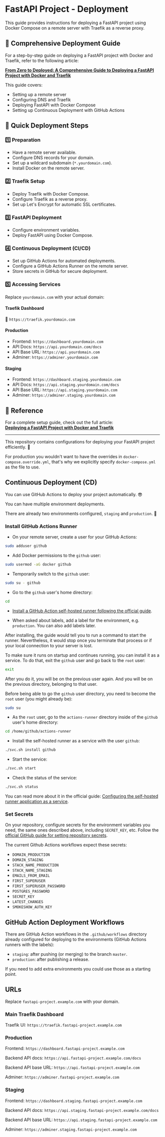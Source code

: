 # FastAPI Project - Deployment

This guide provides instructions for deploying a FastAPI project using Docker Compose on a remote server with Traefik as a reverse proxy.

## 📖 Comprehensive Deployment Guide

For a step-by-step guide on deploying a FastAPI project with Docker and Traefik, refer to the following article:

[**From Zero to Deployed: A Comprehensive Guide to Deploying a FastAPI Project with Docker and Traefik**](https://medium.com/@nik_75329/from-zero-to-deployed-a-comprehensive-guide-to-deploying-a-fastapi-project-with-docker-and-traefik-79283ae9e4b7)

This guide covers:
- Setting up a remote server
- Configuring DNS and Traefik
- Deploying FastAPI with Docker Compose
- Setting up Continuous Deployment with GitHub Actions

## 🚀 Quick Deployment Steps

### 1️⃣ Preparation
- Have a remote server available.
- Configure DNS records for your domain.
- Set up a wildcard subdomain (`*.yourdomain.com`).
- Install Docker on the remote server.

### 2️⃣ Traefik Setup
- Deploy Traefik with Docker Compose.
- Configure Traefik as a reverse proxy.
- Set up Let's Encrypt for automatic SSL certificates.

### 3️⃣ FastAPI Deployment
- Configure environment variables.
- Deploy FastAPI using Docker Compose.

### 4️⃣ Continuous Deployment (CI/CD)
- Set up GitHub Actions for automated deployments.
- Configure a GitHub Actions Runner on the remote server.
- Store secrets in GitHub for secure deployment.

### 5️⃣ Accessing Services
Replace `yourdomain.com` with your actual domain:

#### **Traefik Dashboard**
🔗 `https://traefik.yourdomain.com`

#### **Production**
- Frontend: `https://dashboard.yourdomain.com`
- API Docs: `https://api.yourdomain.com/docs`
- API Base URL: `https://api.yourdomain.com`
- Adminer: `https://adminer.yourdomain.com`

#### **Staging**
- Frontend: `https://dashboard.staging.yourdomain.com`
- API Docs: `https://api.staging.yourdomain.com/docs`
- API Base URL: `https://api.staging.yourdomain.com`
- Adminer: `https://adminer.staging.yourdomain.com`

## 📌 Reference
For a complete setup guide, check out the full article:  
[**Deploying a FastAPI Project with Docker and Traefik**](https://medium.com/@nik_75329/from-zero-to-deployed-a-comprehensive-guide-to-deploying-a-fastapi-project-with-docker-and-traefik-79283ae9e4b7)

---
This repository contains configurations for deploying your FastAPI project efficiently. 🚀


For production you wouldn't want to have the overrides in `docker-compose.override.yml`, that's why we explicitly specify `docker-compose.yml` as the file to use.

## Continuous Deployment (CD)

You can use GitHub Actions to deploy your project automatically. 😎

You can have multiple environment deployments.

There are already two environments configured, `staging` and `production`. 🚀

### Install GitHub Actions Runner

* On your remote server, create a user for your GitHub Actions:

```bash
sudo adduser github
```

* Add Docker permissions to the `github` user:

```bash
sudo usermod -aG docker github
```

* Temporarily switch to the `github` user:

```bash
sudo su - github
```

* Go to the `github` user's home directory:

```bash
cd
```

* [Install a GitHub Action self-hosted runner following the official guide](https://docs.github.com/en/actions/hosting-your-own-runners/managing-self-hosted-runners/adding-self-hosted-runners#adding-a-self-hosted-runner-to-a-repository).

* When asked about labels, add a label for the environment, e.g. `production`. You can also add labels later.

After installing, the guide would tell you to run a command to start the runner. Nevertheless, it would stop once you terminate that process or if your local connection to your server is lost.

To make sure it runs on startup and continues running, you can install it as a service. To do that, exit the `github` user and go back to the `root` user:

```bash
exit
```

After you do it, you will be on the previous user again. And you will be on the previous directory, belonging to that user.

Before being able to go the `github` user directory, you need to become the `root` user (you might already be):

```bash
sudo su
```

* As the `root` user, go to the `actions-runner` directory inside of the `github` user's home directory:

```bash
cd /home/github/actions-runner
```

* Install the self-hosted runner as a service with the user `github`:

```bash
./svc.sh install github
```

* Start the service:

```bash
./svc.sh start
```

* Check the status of the service:

```bash
./svc.sh status
```

You can read more about it in the official guide: [Configuring the self-hosted runner application as a service](https://docs.github.com/en/actions/hosting-your-own-runners/managing-self-hosted-runners/configuring-the-self-hosted-runner-application-as-a-service).

### Set Secrets

On your repository, configure secrets for the environment variables you need, the same ones described above, including `SECRET_KEY`, etc. Follow the [official GitHub guide for setting repository secrets](https://docs.github.com/en/actions/security-guides/using-secrets-in-github-actions#creating-secrets-for-a-repository).

The current Github Actions workflows expect these secrets:

* `DOMAIN_PRODUCTION`
* `DOMAIN_STAGING`
* `STACK_NAME_PRODUCTION`
* `STACK_NAME_STAGING`
* `EMAILS_FROM_EMAIL`
* `FIRST_SUPERUSER`
* `FIRST_SUPERUSER_PASSWORD`
* `POSTGRES_PASSWORD`
* `SECRET_KEY`
* `LATEST_CHANGES`
* `SMOKESHOW_AUTH_KEY`

## GitHub Action Deployment Workflows

There are GitHub Action workflows in the `.github/workflows` directory already configured for deploying to the environments (GitHub Actions runners with the labels):

* `staging`: after pushing (or merging) to the branch `master`.
* `production`: after publishing a release.

If you need to add extra environments you could use those as a starting point.

## URLs

Replace `fastapi-project.example.com` with your domain.

### Main Traefik Dashboard

Traefik UI: `https://traefik.fastapi-project.example.com`

### Production

Frontend: `https://dashboard.fastapi-project.example.com`

Backend API docs: `https://api.fastapi-project.example.com/docs`

Backend API base URL: `https://api.fastapi-project.example.com`

Adminer: `https://adminer.fastapi-project.example.com`

### Staging

Frontend: `https://dashboard.staging.fastapi-project.example.com`

Backend API docs: `https://api.staging.fastapi-project.example.com/docs`

Backend API base URL: `https://api.staging.fastapi-project.example.com`

Adminer: `https://adminer.staging.fastapi-project.example.com`
